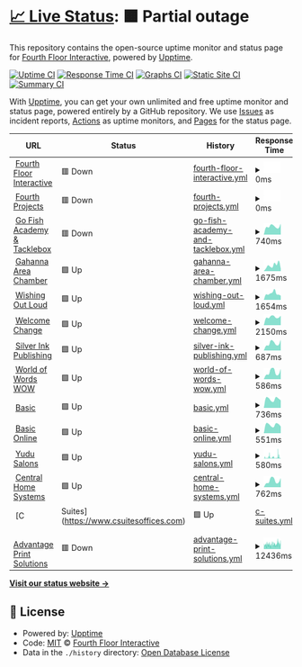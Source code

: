 # [📈 Live Status](https://demo.upptime.js.org): <!--live status--> **🟧 Partial outage**

This repository contains the open-source uptime monitor and status page for [Fourth Floor Interactive](http://www.fourthfloorinteractive.com), powered by [Upptime](https://github.com/upptime/upptime).

[![Uptime CI](https://github.com/fourthfloor/uptime/workflows/Uptime%20CI/badge.svg)](https://github.com/fourthfloor/uptime/actions?query=workflow%3A%22Uptime+CI%22)
[![Response Time CI](https://github.com/fourthfloor/uptime/workflows/Response%20Time%20CI/badge.svg)](https://github.com/fourthfloor/uptime/actions?query=workflow%3A%22Response+Time+CI%22)
[![Graphs CI](https://github.com/fourthfloor/uptime/workflows/Graphs%20CI/badge.svg)](https://github.com/fourthfloor/uptime/actions?query=workflow%3A%22Graphs+CI%22)
[![Static Site CI](https://github.com/fourthfloor/uptime/workflows/Static%20Site%20CI/badge.svg)](https://github.com/fourthfloor/uptime/actions?query=workflow%3A%22Static+Site+CI%22)
[![Summary CI](https://github.com/fourthfloor/uptime/workflows/Summary%20CI/badge.svg)](https://github.com/fourthfloor/uptime/actions?query=workflow%3A%22Summary+CI%22)

With [Upptime](https://upptime.js.org), you can get your own unlimited and free uptime monitor and status page, powered entirely by a GitHub repository. We use [Issues](https://github.com/fourthfloor/uptime/issues) as incident reports, [Actions](https://github.com/fourthfloor/uptime/actions) as uptime monitors, and [Pages](https://demo.upptime.js.org) for the status page.

<!--start: status pages-->
<!-- This summary is generated by Upptime (https://github.com/upptime/upptime) -->
<!-- Do not edit this manually, your changes will be overwritten -->
<!-- prettier-ignore -->
| URL | Status | History | Response Time | Uptime |
| --- | ------ | ------- | ------------- | ------ |
| <img alt="" src="https://icons.duckduckgo.com/ip3/www.fourthfloorinteractive.com.ico" height="13"> [Fourth Floor Interactive](https://www.fourthfloorinteractive.com) | 🟥 Down | [fourth-floor-interactive.yml](https://github.com/fourthfloor/uptime/commits/HEAD/history/fourth-floor-interactive.yml) | <details><summary><img alt="Response time graph" src="./graphs/fourth-floor-interactive/response-time-week.png" height="20"> 0ms</summary><br><a href="https://fourthfloor.github.io/uptime/history/fourth-floor-interactive"><img alt="Response time 501" src="https://img.shields.io/endpoint?url=https%3A%2F%2Fraw.githubusercontent.com%2Ffourthfloor%2Fuptime%2FHEAD%2Fapi%2Ffourth-floor-interactive%2Fresponse-time.json"></a><br><a href="https://fourthfloor.github.io/uptime/history/fourth-floor-interactive"><img alt="24-hour response time 0" src="https://img.shields.io/endpoint?url=https%3A%2F%2Fraw.githubusercontent.com%2Ffourthfloor%2Fuptime%2FHEAD%2Fapi%2Ffourth-floor-interactive%2Fresponse-time-day.json"></a><br><a href="https://fourthfloor.github.io/uptime/history/fourth-floor-interactive"><img alt="7-day response time 0" src="https://img.shields.io/endpoint?url=https%3A%2F%2Fraw.githubusercontent.com%2Ffourthfloor%2Fuptime%2FHEAD%2Fapi%2Ffourth-floor-interactive%2Fresponse-time-week.json"></a><br><a href="https://fourthfloor.github.io/uptime/history/fourth-floor-interactive"><img alt="30-day response time 490" src="https://img.shields.io/endpoint?url=https%3A%2F%2Fraw.githubusercontent.com%2Ffourthfloor%2Fuptime%2FHEAD%2Fapi%2Ffourth-floor-interactive%2Fresponse-time-month.json"></a><br><a href="https://fourthfloor.github.io/uptime/history/fourth-floor-interactive"><img alt="1-year response time 508" src="https://img.shields.io/endpoint?url=https%3A%2F%2Fraw.githubusercontent.com%2Ffourthfloor%2Fuptime%2FHEAD%2Fapi%2Ffourth-floor-interactive%2Fresponse-time-year.json"></a></details> | <details><summary><a href="https://fourthfloor.github.io/uptime/history/fourth-floor-interactive">0.00%</a></summary><a href="https://fourthfloor.github.io/uptime/history/fourth-floor-interactive"><img alt="All-time uptime 92.53%" src="https://img.shields.io/endpoint?url=https%3A%2F%2Fraw.githubusercontent.com%2Ffourthfloor%2Fuptime%2FHEAD%2Fapi%2Ffourth-floor-interactive%2Fuptime.json"></a><br><a href="https://fourthfloor.github.io/uptime/history/fourth-floor-interactive"><img alt="24-hour uptime 0.00%" src="https://img.shields.io/endpoint?url=https%3A%2F%2Fraw.githubusercontent.com%2Ffourthfloor%2Fuptime%2FHEAD%2Fapi%2Ffourth-floor-interactive%2Fuptime-day.json"></a><br><a href="https://fourthfloor.github.io/uptime/history/fourth-floor-interactive"><img alt="7-day uptime 0.00%" src="https://img.shields.io/endpoint?url=https%3A%2F%2Fraw.githubusercontent.com%2Ffourthfloor%2Fuptime%2FHEAD%2Fapi%2Ffourth-floor-interactive%2Fuptime-week.json"></a><br><a href="https://fourthfloor.github.io/uptime/history/fourth-floor-interactive"><img alt="30-day uptime 44.16%" src="https://img.shields.io/endpoint?url=https%3A%2F%2Fraw.githubusercontent.com%2Ffourthfloor%2Fuptime%2FHEAD%2Fapi%2Ffourth-floor-interactive%2Fuptime-month.json"></a><br><a href="https://fourthfloor.github.io/uptime/history/fourth-floor-interactive"><img alt="1-year uptime 95.33%" src="https://img.shields.io/endpoint?url=https%3A%2F%2Fraw.githubusercontent.com%2Ffourthfloor%2Fuptime%2FHEAD%2Fapi%2Ffourth-floor-interactive%2Fuptime-year.json"></a></details>
| <img alt="" src="https://icons.duckduckgo.com/ip3/www.fourthprojects.com.ico" height="13"> [Fourth Projects](https://www.fourthprojects.com) | 🟥 Down | [fourth-projects.yml](https://github.com/fourthfloor/uptime/commits/HEAD/history/fourth-projects.yml) | <details><summary><img alt="Response time graph" src="./graphs/fourth-projects/response-time-week.png" height="20"> 0ms</summary><br><a href="https://fourthfloor.github.io/uptime/history/fourth-projects"><img alt="Response time 458" src="https://img.shields.io/endpoint?url=https%3A%2F%2Fraw.githubusercontent.com%2Ffourthfloor%2Fuptime%2FHEAD%2Fapi%2Ffourth-projects%2Fresponse-time.json"></a><br><a href="https://fourthfloor.github.io/uptime/history/fourth-projects"><img alt="24-hour response time 0" src="https://img.shields.io/endpoint?url=https%3A%2F%2Fraw.githubusercontent.com%2Ffourthfloor%2Fuptime%2FHEAD%2Fapi%2Ffourth-projects%2Fresponse-time-day.json"></a><br><a href="https://fourthfloor.github.io/uptime/history/fourth-projects"><img alt="7-day response time 0" src="https://img.shields.io/endpoint?url=https%3A%2F%2Fraw.githubusercontent.com%2Ffourthfloor%2Fuptime%2FHEAD%2Fapi%2Ffourth-projects%2Fresponse-time-week.json"></a><br><a href="https://fourthfloor.github.io/uptime/history/fourth-projects"><img alt="30-day response time 452" src="https://img.shields.io/endpoint?url=https%3A%2F%2Fraw.githubusercontent.com%2Ffourthfloor%2Fuptime%2FHEAD%2Fapi%2Ffourth-projects%2Fresponse-time-month.json"></a><br><a href="https://fourthfloor.github.io/uptime/history/fourth-projects"><img alt="1-year response time 454" src="https://img.shields.io/endpoint?url=https%3A%2F%2Fraw.githubusercontent.com%2Ffourthfloor%2Fuptime%2FHEAD%2Fapi%2Ffourth-projects%2Fresponse-time-year.json"></a></details> | <details><summary><a href="https://fourthfloor.github.io/uptime/history/fourth-projects">0.00%</a></summary><a href="https://fourthfloor.github.io/uptime/history/fourth-projects"><img alt="All-time uptime 68.68%" src="https://img.shields.io/endpoint?url=https%3A%2F%2Fraw.githubusercontent.com%2Ffourthfloor%2Fuptime%2FHEAD%2Fapi%2Ffourth-projects%2Fuptime.json"></a><br><a href="https://fourthfloor.github.io/uptime/history/fourth-projects"><img alt="24-hour uptime 0.00%" src="https://img.shields.io/endpoint?url=https%3A%2F%2Fraw.githubusercontent.com%2Ffourthfloor%2Fuptime%2FHEAD%2Fapi%2Ffourth-projects%2Fuptime-day.json"></a><br><a href="https://fourthfloor.github.io/uptime/history/fourth-projects"><img alt="7-day uptime 0.00%" src="https://img.shields.io/endpoint?url=https%3A%2F%2Fraw.githubusercontent.com%2Ffourthfloor%2Fuptime%2FHEAD%2Fapi%2Ffourth-projects%2Fuptime-week.json"></a><br><a href="https://fourthfloor.github.io/uptime/history/fourth-projects"><img alt="30-day uptime 47.49%" src="https://img.shields.io/endpoint?url=https%3A%2F%2Fraw.githubusercontent.com%2Ffourthfloor%2Fuptime%2FHEAD%2Fapi%2Ffourth-projects%2Fuptime-month.json"></a><br><a href="https://fourthfloor.github.io/uptime/history/fourth-projects"><img alt="1-year uptime 95.59%" src="https://img.shields.io/endpoint?url=https%3A%2F%2Fraw.githubusercontent.com%2Ffourthfloor%2Fuptime%2FHEAD%2Fapi%2Ffourth-projects%2Fuptime-year.json"></a></details>
| <img alt="" src="https://icons.duckduckgo.com/ip3/www.gofishacademy.com.ico" height="13"> [Go Fish Academy & Tacklebox](https://www.gofishacademy.com) | 🟥 Down | [go-fish-academy-and-tacklebox.yml](https://github.com/fourthfloor/uptime/commits/HEAD/history/go-fish-academy-and-tacklebox.yml) | <details><summary><img alt="Response time graph" src="./graphs/go-fish-academy-and-tacklebox/response-time-week.png" height="20"> 740ms</summary><br><a href="https://fourthfloor.github.io/uptime/history/go-fish-academy-and-tacklebox"><img alt="Response time 2154" src="https://img.shields.io/endpoint?url=https%3A%2F%2Fraw.githubusercontent.com%2Ffourthfloor%2Fuptime%2FHEAD%2Fapi%2Fgo-fish-academy-and-tacklebox%2Fresponse-time.json"></a><br><a href="https://fourthfloor.github.io/uptime/history/go-fish-academy-and-tacklebox"><img alt="24-hour response time 783" src="https://img.shields.io/endpoint?url=https%3A%2F%2Fraw.githubusercontent.com%2Ffourthfloor%2Fuptime%2FHEAD%2Fapi%2Fgo-fish-academy-and-tacklebox%2Fresponse-time-day.json"></a><br><a href="https://fourthfloor.github.io/uptime/history/go-fish-academy-and-tacklebox"><img alt="7-day response time 740" src="https://img.shields.io/endpoint?url=https%3A%2F%2Fraw.githubusercontent.com%2Ffourthfloor%2Fuptime%2FHEAD%2Fapi%2Fgo-fish-academy-and-tacklebox%2Fresponse-time-week.json"></a><br><a href="https://fourthfloor.github.io/uptime/history/go-fish-academy-and-tacklebox"><img alt="30-day response time 750" src="https://img.shields.io/endpoint?url=https%3A%2F%2Fraw.githubusercontent.com%2Ffourthfloor%2Fuptime%2FHEAD%2Fapi%2Fgo-fish-academy-and-tacklebox%2Fresponse-time-month.json"></a><br><a href="https://fourthfloor.github.io/uptime/history/go-fish-academy-and-tacklebox"><img alt="1-year response time 2042" src="https://img.shields.io/endpoint?url=https%3A%2F%2Fraw.githubusercontent.com%2Ffourthfloor%2Fuptime%2FHEAD%2Fapi%2Fgo-fish-academy-and-tacklebox%2Fresponse-time-year.json"></a></details> | <details><summary><a href="https://fourthfloor.github.io/uptime/history/go-fish-academy-and-tacklebox">0.00%</a></summary><a href="https://fourthfloor.github.io/uptime/history/go-fish-academy-and-tacklebox"><img alt="All-time uptime 91.24%" src="https://img.shields.io/endpoint?url=https%3A%2F%2Fraw.githubusercontent.com%2Ffourthfloor%2Fuptime%2FHEAD%2Fapi%2Fgo-fish-academy-and-tacklebox%2Fuptime.json"></a><br><a href="https://fourthfloor.github.io/uptime/history/go-fish-academy-and-tacklebox"><img alt="24-hour uptime 0.00%" src="https://img.shields.io/endpoint?url=https%3A%2F%2Fraw.githubusercontent.com%2Ffourthfloor%2Fuptime%2FHEAD%2Fapi%2Fgo-fish-academy-and-tacklebox%2Fuptime-day.json"></a><br><a href="https://fourthfloor.github.io/uptime/history/go-fish-academy-and-tacklebox"><img alt="7-day uptime 0.00%" src="https://img.shields.io/endpoint?url=https%3A%2F%2Fraw.githubusercontent.com%2Ffourthfloor%2Fuptime%2FHEAD%2Fapi%2Fgo-fish-academy-and-tacklebox%2Fuptime-week.json"></a><br><a href="https://fourthfloor.github.io/uptime/history/go-fish-academy-and-tacklebox"><img alt="30-day uptime 0.00%" src="https://img.shields.io/endpoint?url=https%3A%2F%2Fraw.githubusercontent.com%2Ffourthfloor%2Fuptime%2FHEAD%2Fapi%2Fgo-fish-academy-and-tacklebox%2Fuptime-month.json"></a><br><a href="https://fourthfloor.github.io/uptime/history/go-fish-academy-and-tacklebox"><img alt="1-year uptime 71.29%" src="https://img.shields.io/endpoint?url=https%3A%2F%2Fraw.githubusercontent.com%2Ffourthfloor%2Fuptime%2FHEAD%2Fapi%2Fgo-fish-academy-and-tacklebox%2Fuptime-year.json"></a></details>
| <img alt="" src="https://icons.duckduckgo.com/ip3/www.gahannaareachamber.com.ico" height="13"> [Gahanna Area Chamber](https://www.gahannaareachamber.com) | 🟩 Up | [gahanna-area-chamber.yml](https://github.com/fourthfloor/uptime/commits/HEAD/history/gahanna-area-chamber.yml) | <details><summary><img alt="Response time graph" src="./graphs/gahanna-area-chamber/response-time-week.png" height="20"> 1675ms</summary><br><a href="https://fourthfloor.github.io/uptime/history/gahanna-area-chamber"><img alt="Response time 1565" src="https://img.shields.io/endpoint?url=https%3A%2F%2Fraw.githubusercontent.com%2Ffourthfloor%2Fuptime%2FHEAD%2Fapi%2Fgahanna-area-chamber%2Fresponse-time.json"></a><br><a href="https://fourthfloor.github.io/uptime/history/gahanna-area-chamber"><img alt="24-hour response time 1116" src="https://img.shields.io/endpoint?url=https%3A%2F%2Fraw.githubusercontent.com%2Ffourthfloor%2Fuptime%2FHEAD%2Fapi%2Fgahanna-area-chamber%2Fresponse-time-day.json"></a><br><a href="https://fourthfloor.github.io/uptime/history/gahanna-area-chamber"><img alt="7-day response time 1675" src="https://img.shields.io/endpoint?url=https%3A%2F%2Fraw.githubusercontent.com%2Ffourthfloor%2Fuptime%2FHEAD%2Fapi%2Fgahanna-area-chamber%2Fresponse-time-week.json"></a><br><a href="https://fourthfloor.github.io/uptime/history/gahanna-area-chamber"><img alt="30-day response time 1533" src="https://img.shields.io/endpoint?url=https%3A%2F%2Fraw.githubusercontent.com%2Ffourthfloor%2Fuptime%2FHEAD%2Fapi%2Fgahanna-area-chamber%2Fresponse-time-month.json"></a><br><a href="https://fourthfloor.github.io/uptime/history/gahanna-area-chamber"><img alt="1-year response time 1531" src="https://img.shields.io/endpoint?url=https%3A%2F%2Fraw.githubusercontent.com%2Ffourthfloor%2Fuptime%2FHEAD%2Fapi%2Fgahanna-area-chamber%2Fresponse-time-year.json"></a></details> | <details><summary><a href="https://fourthfloor.github.io/uptime/history/gahanna-area-chamber">100.00%</a></summary><a href="https://fourthfloor.github.io/uptime/history/gahanna-area-chamber"><img alt="All-time uptime 45.67%" src="https://img.shields.io/endpoint?url=https%3A%2F%2Fraw.githubusercontent.com%2Ffourthfloor%2Fuptime%2FHEAD%2Fapi%2Fgahanna-area-chamber%2Fuptime.json"></a><br><a href="https://fourthfloor.github.io/uptime/history/gahanna-area-chamber"><img alt="24-hour uptime 100.00%" src="https://img.shields.io/endpoint?url=https%3A%2F%2Fraw.githubusercontent.com%2Ffourthfloor%2Fuptime%2FHEAD%2Fapi%2Fgahanna-area-chamber%2Fuptime-day.json"></a><br><a href="https://fourthfloor.github.io/uptime/history/gahanna-area-chamber"><img alt="7-day uptime 100.00%" src="https://img.shields.io/endpoint?url=https%3A%2F%2Fraw.githubusercontent.com%2Ffourthfloor%2Fuptime%2FHEAD%2Fapi%2Fgahanna-area-chamber%2Fuptime-week.json"></a><br><a href="https://fourthfloor.github.io/uptime/history/gahanna-area-chamber"><img alt="30-day uptime 100.00%" src="https://img.shields.io/endpoint?url=https%3A%2F%2Fraw.githubusercontent.com%2Ffourthfloor%2Fuptime%2FHEAD%2Fapi%2Fgahanna-area-chamber%2Fuptime-month.json"></a><br><a href="https://fourthfloor.github.io/uptime/history/gahanna-area-chamber"><img alt="1-year uptime 99.98%" src="https://img.shields.io/endpoint?url=https%3A%2F%2Fraw.githubusercontent.com%2Ffourthfloor%2Fuptime%2FHEAD%2Fapi%2Fgahanna-area-chamber%2Fuptime-year.json"></a></details>
| <img alt="" src="https://icons.duckduckgo.com/ip3/www.wishingoutloud.com.ico" height="13"> [Wishing Out Loud](https://www.wishingoutloud.com) | 🟩 Up | [wishing-out-loud.yml](https://github.com/fourthfloor/uptime/commits/HEAD/history/wishing-out-loud.yml) | <details><summary><img alt="Response time graph" src="./graphs/wishing-out-loud/response-time-week.png" height="20"> 1654ms</summary><br><a href="https://fourthfloor.github.io/uptime/history/wishing-out-loud"><img alt="Response time 991" src="https://img.shields.io/endpoint?url=https%3A%2F%2Fraw.githubusercontent.com%2Ffourthfloor%2Fuptime%2FHEAD%2Fapi%2Fwishing-out-loud%2Fresponse-time.json"></a><br><a href="https://fourthfloor.github.io/uptime/history/wishing-out-loud"><img alt="24-hour response time 1647" src="https://img.shields.io/endpoint?url=https%3A%2F%2Fraw.githubusercontent.com%2Ffourthfloor%2Fuptime%2FHEAD%2Fapi%2Fwishing-out-loud%2Fresponse-time-day.json"></a><br><a href="https://fourthfloor.github.io/uptime/history/wishing-out-loud"><img alt="7-day response time 1654" src="https://img.shields.io/endpoint?url=https%3A%2F%2Fraw.githubusercontent.com%2Ffourthfloor%2Fuptime%2FHEAD%2Fapi%2Fwishing-out-loud%2Fresponse-time-week.json"></a><br><a href="https://fourthfloor.github.io/uptime/history/wishing-out-loud"><img alt="30-day response time 1655" src="https://img.shields.io/endpoint?url=https%3A%2F%2Fraw.githubusercontent.com%2Ffourthfloor%2Fuptime%2FHEAD%2Fapi%2Fwishing-out-loud%2Fresponse-time-month.json"></a><br><a href="https://fourthfloor.github.io/uptime/history/wishing-out-loud"><img alt="1-year response time 1019" src="https://img.shields.io/endpoint?url=https%3A%2F%2Fraw.githubusercontent.com%2Ffourthfloor%2Fuptime%2FHEAD%2Fapi%2Fwishing-out-loud%2Fresponse-time-year.json"></a></details> | <details><summary><a href="https://fourthfloor.github.io/uptime/history/wishing-out-loud">99.81%</a></summary><a href="https://fourthfloor.github.io/uptime/history/wishing-out-loud"><img alt="All-time uptime 98.77%" src="https://img.shields.io/endpoint?url=https%3A%2F%2Fraw.githubusercontent.com%2Ffourthfloor%2Fuptime%2FHEAD%2Fapi%2Fwishing-out-loud%2Fuptime.json"></a><br><a href="https://fourthfloor.github.io/uptime/history/wishing-out-loud"><img alt="24-hour uptime 100.00%" src="https://img.shields.io/endpoint?url=https%3A%2F%2Fraw.githubusercontent.com%2Ffourthfloor%2Fuptime%2FHEAD%2Fapi%2Fwishing-out-loud%2Fuptime-day.json"></a><br><a href="https://fourthfloor.github.io/uptime/history/wishing-out-loud"><img alt="7-day uptime 99.81%" src="https://img.shields.io/endpoint?url=https%3A%2F%2Fraw.githubusercontent.com%2Ffourthfloor%2Fuptime%2FHEAD%2Fapi%2Fwishing-out-loud%2Fuptime-week.json"></a><br><a href="https://fourthfloor.github.io/uptime/history/wishing-out-loud"><img alt="30-day uptime 77.58%" src="https://img.shields.io/endpoint?url=https%3A%2F%2Fraw.githubusercontent.com%2Ffourthfloor%2Fuptime%2FHEAD%2Fapi%2Fwishing-out-loud%2Fuptime-month.json"></a><br><a href="https://fourthfloor.github.io/uptime/history/wishing-out-loud"><img alt="1-year uptime 98.12%" src="https://img.shields.io/endpoint?url=https%3A%2F%2Fraw.githubusercontent.com%2Ffourthfloor%2Fuptime%2FHEAD%2Fapi%2Fwishing-out-loud%2Fuptime-year.json"></a></details>
| <img alt="" src="https://icons.duckduckgo.com/ip3/www.welcomechange.com.ico" height="13"> [Welcome Change](https://www.welcomechange.com) | 🟩 Up | [welcome-change.yml](https://github.com/fourthfloor/uptime/commits/HEAD/history/welcome-change.yml) | <details><summary><img alt="Response time graph" src="./graphs/welcome-change/response-time-week.png" height="20"> 2150ms</summary><br><a href="https://fourthfloor.github.io/uptime/history/welcome-change"><img alt="Response time 2089" src="https://img.shields.io/endpoint?url=https%3A%2F%2Fraw.githubusercontent.com%2Ffourthfloor%2Fuptime%2FHEAD%2Fapi%2Fwelcome-change%2Fresponse-time.json"></a><br><a href="https://fourthfloor.github.io/uptime/history/welcome-change"><img alt="24-hour response time 2023" src="https://img.shields.io/endpoint?url=https%3A%2F%2Fraw.githubusercontent.com%2Ffourthfloor%2Fuptime%2FHEAD%2Fapi%2Fwelcome-change%2Fresponse-time-day.json"></a><br><a href="https://fourthfloor.github.io/uptime/history/welcome-change"><img alt="7-day response time 2150" src="https://img.shields.io/endpoint?url=https%3A%2F%2Fraw.githubusercontent.com%2Ffourthfloor%2Fuptime%2FHEAD%2Fapi%2Fwelcome-change%2Fresponse-time-week.json"></a><br><a href="https://fourthfloor.github.io/uptime/history/welcome-change"><img alt="30-day response time 1962" src="https://img.shields.io/endpoint?url=https%3A%2F%2Fraw.githubusercontent.com%2Ffourthfloor%2Fuptime%2FHEAD%2Fapi%2Fwelcome-change%2Fresponse-time-month.json"></a><br><a href="https://fourthfloor.github.io/uptime/history/welcome-change"><img alt="1-year response time 1955" src="https://img.shields.io/endpoint?url=https%3A%2F%2Fraw.githubusercontent.com%2Ffourthfloor%2Fuptime%2FHEAD%2Fapi%2Fwelcome-change%2Fresponse-time-year.json"></a></details> | <details><summary><a href="https://fourthfloor.github.io/uptime/history/welcome-change">100.00%</a></summary><a href="https://fourthfloor.github.io/uptime/history/welcome-change"><img alt="All-time uptime 99.87%" src="https://img.shields.io/endpoint?url=https%3A%2F%2Fraw.githubusercontent.com%2Ffourthfloor%2Fuptime%2FHEAD%2Fapi%2Fwelcome-change%2Fuptime.json"></a><br><a href="https://fourthfloor.github.io/uptime/history/welcome-change"><img alt="24-hour uptime 100.00%" src="https://img.shields.io/endpoint?url=https%3A%2F%2Fraw.githubusercontent.com%2Ffourthfloor%2Fuptime%2FHEAD%2Fapi%2Fwelcome-change%2Fuptime-day.json"></a><br><a href="https://fourthfloor.github.io/uptime/history/welcome-change"><img alt="7-day uptime 100.00%" src="https://img.shields.io/endpoint?url=https%3A%2F%2Fraw.githubusercontent.com%2Ffourthfloor%2Fuptime%2FHEAD%2Fapi%2Fwelcome-change%2Fuptime-week.json"></a><br><a href="https://fourthfloor.github.io/uptime/history/welcome-change"><img alt="30-day uptime 100.00%" src="https://img.shields.io/endpoint?url=https%3A%2F%2Fraw.githubusercontent.com%2Ffourthfloor%2Fuptime%2FHEAD%2Fapi%2Fwelcome-change%2Fuptime-month.json"></a><br><a href="https://fourthfloor.github.io/uptime/history/welcome-change"><img alt="1-year uptime 99.98%" src="https://img.shields.io/endpoint?url=https%3A%2F%2Fraw.githubusercontent.com%2Ffourthfloor%2Fuptime%2FHEAD%2Fapi%2Fwelcome-change%2Fuptime-year.json"></a></details>
| <img alt="" src="https://icons.duckduckgo.com/ip3/www.silverinkpublishing.com.ico" height="13"> [Silver Ink Publishing](https://www.silverinkpublishing.com) | 🟩 Up | [silver-ink-publishing.yml](https://github.com/fourthfloor/uptime/commits/HEAD/history/silver-ink-publishing.yml) | <details><summary><img alt="Response time graph" src="./graphs/silver-ink-publishing/response-time-week.png" height="20"> 687ms</summary><br><a href="https://fourthfloor.github.io/uptime/history/silver-ink-publishing"><img alt="Response time 986" src="https://img.shields.io/endpoint?url=https%3A%2F%2Fraw.githubusercontent.com%2Ffourthfloor%2Fuptime%2FHEAD%2Fapi%2Fsilver-ink-publishing%2Fresponse-time.json"></a><br><a href="https://fourthfloor.github.io/uptime/history/silver-ink-publishing"><img alt="24-hour response time 816" src="https://img.shields.io/endpoint?url=https%3A%2F%2Fraw.githubusercontent.com%2Ffourthfloor%2Fuptime%2FHEAD%2Fapi%2Fsilver-ink-publishing%2Fresponse-time-day.json"></a><br><a href="https://fourthfloor.github.io/uptime/history/silver-ink-publishing"><img alt="7-day response time 687" src="https://img.shields.io/endpoint?url=https%3A%2F%2Fraw.githubusercontent.com%2Ffourthfloor%2Fuptime%2FHEAD%2Fapi%2Fsilver-ink-publishing%2Fresponse-time-week.json"></a><br><a href="https://fourthfloor.github.io/uptime/history/silver-ink-publishing"><img alt="30-day response time 604" src="https://img.shields.io/endpoint?url=https%3A%2F%2Fraw.githubusercontent.com%2Ffourthfloor%2Fuptime%2FHEAD%2Fapi%2Fsilver-ink-publishing%2Fresponse-time-month.json"></a><br><a href="https://fourthfloor.github.io/uptime/history/silver-ink-publishing"><img alt="1-year response time 955" src="https://img.shields.io/endpoint?url=https%3A%2F%2Fraw.githubusercontent.com%2Ffourthfloor%2Fuptime%2FHEAD%2Fapi%2Fsilver-ink-publishing%2Fresponse-time-year.json"></a></details> | <details><summary><a href="https://fourthfloor.github.io/uptime/history/silver-ink-publishing">100.00%</a></summary><a href="https://fourthfloor.github.io/uptime/history/silver-ink-publishing"><img alt="All-time uptime 99.82%" src="https://img.shields.io/endpoint?url=https%3A%2F%2Fraw.githubusercontent.com%2Ffourthfloor%2Fuptime%2FHEAD%2Fapi%2Fsilver-ink-publishing%2Fuptime.json"></a><br><a href="https://fourthfloor.github.io/uptime/history/silver-ink-publishing"><img alt="24-hour uptime 100.00%" src="https://img.shields.io/endpoint?url=https%3A%2F%2Fraw.githubusercontent.com%2Ffourthfloor%2Fuptime%2FHEAD%2Fapi%2Fsilver-ink-publishing%2Fuptime-day.json"></a><br><a href="https://fourthfloor.github.io/uptime/history/silver-ink-publishing"><img alt="7-day uptime 100.00%" src="https://img.shields.io/endpoint?url=https%3A%2F%2Fraw.githubusercontent.com%2Ffourthfloor%2Fuptime%2FHEAD%2Fapi%2Fsilver-ink-publishing%2Fuptime-week.json"></a><br><a href="https://fourthfloor.github.io/uptime/history/silver-ink-publishing"><img alt="30-day uptime 100.00%" src="https://img.shields.io/endpoint?url=https%3A%2F%2Fraw.githubusercontent.com%2Ffourthfloor%2Fuptime%2FHEAD%2Fapi%2Fsilver-ink-publishing%2Fuptime-month.json"></a><br><a href="https://fourthfloor.github.io/uptime/history/silver-ink-publishing"><img alt="1-year uptime 99.90%" src="https://img.shields.io/endpoint?url=https%3A%2F%2Fraw.githubusercontent.com%2Ffourthfloor%2Fuptime%2FHEAD%2Fapi%2Fsilver-ink-publishing%2Fuptime-year.json"></a></details>
| <img alt="" src="https://icons.duckduckgo.com/ip3/www.worldofwordswow.com.ico" height="13"> [World of Words WOW](https://www.worldofwordswow.com) | 🟩 Up | [world-of-words-wow.yml](https://github.com/fourthfloor/uptime/commits/HEAD/history/world-of-words-wow.yml) | <details><summary><img alt="Response time graph" src="./graphs/world-of-words-wow/response-time-week.png" height="20"> 586ms</summary><br><a href="https://fourthfloor.github.io/uptime/history/world-of-words-wow"><img alt="Response time 665" src="https://img.shields.io/endpoint?url=https%3A%2F%2Fraw.githubusercontent.com%2Ffourthfloor%2Fuptime%2FHEAD%2Fapi%2Fworld-of-words-wow%2Fresponse-time.json"></a><br><a href="https://fourthfloor.github.io/uptime/history/world-of-words-wow"><img alt="24-hour response time 915" src="https://img.shields.io/endpoint?url=https%3A%2F%2Fraw.githubusercontent.com%2Ffourthfloor%2Fuptime%2FHEAD%2Fapi%2Fworld-of-words-wow%2Fresponse-time-day.json"></a><br><a href="https://fourthfloor.github.io/uptime/history/world-of-words-wow"><img alt="7-day response time 586" src="https://img.shields.io/endpoint?url=https%3A%2F%2Fraw.githubusercontent.com%2Ffourthfloor%2Fuptime%2FHEAD%2Fapi%2Fworld-of-words-wow%2Fresponse-time-week.json"></a><br><a href="https://fourthfloor.github.io/uptime/history/world-of-words-wow"><img alt="30-day response time 594" src="https://img.shields.io/endpoint?url=https%3A%2F%2Fraw.githubusercontent.com%2Ffourthfloor%2Fuptime%2FHEAD%2Fapi%2Fworld-of-words-wow%2Fresponse-time-month.json"></a><br><a href="https://fourthfloor.github.io/uptime/history/world-of-words-wow"><img alt="1-year response time 671" src="https://img.shields.io/endpoint?url=https%3A%2F%2Fraw.githubusercontent.com%2Ffourthfloor%2Fuptime%2FHEAD%2Fapi%2Fworld-of-words-wow%2Fresponse-time-year.json"></a></details> | <details><summary><a href="https://fourthfloor.github.io/uptime/history/world-of-words-wow">100.00%</a></summary><a href="https://fourthfloor.github.io/uptime/history/world-of-words-wow"><img alt="All-time uptime 84.72%" src="https://img.shields.io/endpoint?url=https%3A%2F%2Fraw.githubusercontent.com%2Ffourthfloor%2Fuptime%2FHEAD%2Fapi%2Fworld-of-words-wow%2Fuptime.json"></a><br><a href="https://fourthfloor.github.io/uptime/history/world-of-words-wow"><img alt="24-hour uptime 100.00%" src="https://img.shields.io/endpoint?url=https%3A%2F%2Fraw.githubusercontent.com%2Ffourthfloor%2Fuptime%2FHEAD%2Fapi%2Fworld-of-words-wow%2Fuptime-day.json"></a><br><a href="https://fourthfloor.github.io/uptime/history/world-of-words-wow"><img alt="7-day uptime 100.00%" src="https://img.shields.io/endpoint?url=https%3A%2F%2Fraw.githubusercontent.com%2Ffourthfloor%2Fuptime%2FHEAD%2Fapi%2Fworld-of-words-wow%2Fuptime-week.json"></a><br><a href="https://fourthfloor.github.io/uptime/history/world-of-words-wow"><img alt="30-day uptime 100.00%" src="https://img.shields.io/endpoint?url=https%3A%2F%2Fraw.githubusercontent.com%2Ffourthfloor%2Fuptime%2FHEAD%2Fapi%2Fworld-of-words-wow%2Fuptime-month.json"></a><br><a href="https://fourthfloor.github.io/uptime/history/world-of-words-wow"><img alt="1-year uptime 99.97%" src="https://img.shields.io/endpoint?url=https%3A%2F%2Fraw.githubusercontent.com%2Ffourthfloor%2Fuptime%2FHEAD%2Fapi%2Fworld-of-words-wow%2Fuptime-year.json"></a></details>
| <img alt="" src="https://icons.duckduckgo.com/ip3/www.basic.co.uk.ico" height="13"> [Basic](https://www.basic.co.uk) | 🟩 Up | [basic.yml](https://github.com/fourthfloor/uptime/commits/HEAD/history/basic.yml) | <details><summary><img alt="Response time graph" src="./graphs/basic/response-time-week.png" height="20"> 736ms</summary><br><a href="https://fourthfloor.github.io/uptime/history/basic"><img alt="Response time 771" src="https://img.shields.io/endpoint?url=https%3A%2F%2Fraw.githubusercontent.com%2Ffourthfloor%2Fuptime%2FHEAD%2Fapi%2Fbasic%2Fresponse-time.json"></a><br><a href="https://fourthfloor.github.io/uptime/history/basic"><img alt="24-hour response time 747" src="https://img.shields.io/endpoint?url=https%3A%2F%2Fraw.githubusercontent.com%2Ffourthfloor%2Fuptime%2FHEAD%2Fapi%2Fbasic%2Fresponse-time-day.json"></a><br><a href="https://fourthfloor.github.io/uptime/history/basic"><img alt="7-day response time 736" src="https://img.shields.io/endpoint?url=https%3A%2F%2Fraw.githubusercontent.com%2Ffourthfloor%2Fuptime%2FHEAD%2Fapi%2Fbasic%2Fresponse-time-week.json"></a><br><a href="https://fourthfloor.github.io/uptime/history/basic"><img alt="30-day response time 928" src="https://img.shields.io/endpoint?url=https%3A%2F%2Fraw.githubusercontent.com%2Ffourthfloor%2Fuptime%2FHEAD%2Fapi%2Fbasic%2Fresponse-time-month.json"></a><br><a href="https://fourthfloor.github.io/uptime/history/basic"><img alt="1-year response time 679" src="https://img.shields.io/endpoint?url=https%3A%2F%2Fraw.githubusercontent.com%2Ffourthfloor%2Fuptime%2FHEAD%2Fapi%2Fbasic%2Fresponse-time-year.json"></a></details> | <details><summary><a href="https://fourthfloor.github.io/uptime/history/basic">100.00%</a></summary><a href="https://fourthfloor.github.io/uptime/history/basic"><img alt="All-time uptime 99.50%" src="https://img.shields.io/endpoint?url=https%3A%2F%2Fraw.githubusercontent.com%2Ffourthfloor%2Fuptime%2FHEAD%2Fapi%2Fbasic%2Fuptime.json"></a><br><a href="https://fourthfloor.github.io/uptime/history/basic"><img alt="24-hour uptime 100.00%" src="https://img.shields.io/endpoint?url=https%3A%2F%2Fraw.githubusercontent.com%2Ffourthfloor%2Fuptime%2FHEAD%2Fapi%2Fbasic%2Fuptime-day.json"></a><br><a href="https://fourthfloor.github.io/uptime/history/basic"><img alt="7-day uptime 100.00%" src="https://img.shields.io/endpoint?url=https%3A%2F%2Fraw.githubusercontent.com%2Ffourthfloor%2Fuptime%2FHEAD%2Fapi%2Fbasic%2Fuptime-week.json"></a><br><a href="https://fourthfloor.github.io/uptime/history/basic"><img alt="30-day uptime 100.00%" src="https://img.shields.io/endpoint?url=https%3A%2F%2Fraw.githubusercontent.com%2Ffourthfloor%2Fuptime%2FHEAD%2Fapi%2Fbasic%2Fuptime-month.json"></a><br><a href="https://fourthfloor.github.io/uptime/history/basic"><img alt="1-year uptime 99.70%" src="https://img.shields.io/endpoint?url=https%3A%2F%2Fraw.githubusercontent.com%2Ffourthfloor%2Fuptime%2FHEAD%2Fapi%2Fbasic%2Fuptime-year.json"></a></details>
| <img alt="" src="https://icons.duckduckgo.com/ip3/www.basiconline.net.ico" height="13"> [Basic Online](https://www.basiconline.net) | 🟩 Up | [basic-online.yml](https://github.com/fourthfloor/uptime/commits/HEAD/history/basic-online.yml) | <details><summary><img alt="Response time graph" src="./graphs/basic-online/response-time-week.png" height="20"> 551ms</summary><br><a href="https://fourthfloor.github.io/uptime/history/basic-online"><img alt="Response time 536" src="https://img.shields.io/endpoint?url=https%3A%2F%2Fraw.githubusercontent.com%2Ffourthfloor%2Fuptime%2FHEAD%2Fapi%2Fbasic-online%2Fresponse-time.json"></a><br><a href="https://fourthfloor.github.io/uptime/history/basic-online"><img alt="24-hour response time 527" src="https://img.shields.io/endpoint?url=https%3A%2F%2Fraw.githubusercontent.com%2Ffourthfloor%2Fuptime%2FHEAD%2Fapi%2Fbasic-online%2Fresponse-time-day.json"></a><br><a href="https://fourthfloor.github.io/uptime/history/basic-online"><img alt="7-day response time 551" src="https://img.shields.io/endpoint?url=https%3A%2F%2Fraw.githubusercontent.com%2Ffourthfloor%2Fuptime%2FHEAD%2Fapi%2Fbasic-online%2Fresponse-time-week.json"></a><br><a href="https://fourthfloor.github.io/uptime/history/basic-online"><img alt="30-day response time 592" src="https://img.shields.io/endpoint?url=https%3A%2F%2Fraw.githubusercontent.com%2Ffourthfloor%2Fuptime%2FHEAD%2Fapi%2Fbasic-online%2Fresponse-time-month.json"></a><br><a href="https://fourthfloor.github.io/uptime/history/basic-online"><img alt="1-year response time 544" src="https://img.shields.io/endpoint?url=https%3A%2F%2Fraw.githubusercontent.com%2Ffourthfloor%2Fuptime%2FHEAD%2Fapi%2Fbasic-online%2Fresponse-time-year.json"></a></details> | <details><summary><a href="https://fourthfloor.github.io/uptime/history/basic-online">100.00%</a></summary><a href="https://fourthfloor.github.io/uptime/history/basic-online"><img alt="All-time uptime 99.77%" src="https://img.shields.io/endpoint?url=https%3A%2F%2Fraw.githubusercontent.com%2Ffourthfloor%2Fuptime%2FHEAD%2Fapi%2Fbasic-online%2Fuptime.json"></a><br><a href="https://fourthfloor.github.io/uptime/history/basic-online"><img alt="24-hour uptime 100.00%" src="https://img.shields.io/endpoint?url=https%3A%2F%2Fraw.githubusercontent.com%2Ffourthfloor%2Fuptime%2FHEAD%2Fapi%2Fbasic-online%2Fuptime-day.json"></a><br><a href="https://fourthfloor.github.io/uptime/history/basic-online"><img alt="7-day uptime 100.00%" src="https://img.shields.io/endpoint?url=https%3A%2F%2Fraw.githubusercontent.com%2Ffourthfloor%2Fuptime%2FHEAD%2Fapi%2Fbasic-online%2Fuptime-week.json"></a><br><a href="https://fourthfloor.github.io/uptime/history/basic-online"><img alt="30-day uptime 100.00%" src="https://img.shields.io/endpoint?url=https%3A%2F%2Fraw.githubusercontent.com%2Ffourthfloor%2Fuptime%2FHEAD%2Fapi%2Fbasic-online%2Fuptime-month.json"></a><br><a href="https://fourthfloor.github.io/uptime/history/basic-online"><img alt="1-year uptime 99.34%" src="https://img.shields.io/endpoint?url=https%3A%2F%2Fraw.githubusercontent.com%2Ffourthfloor%2Fuptime%2FHEAD%2Fapi%2Fbasic-online%2Fuptime-year.json"></a></details>
| <img alt="" src="https://icons.duckduckgo.com/ip3/www.yudusalons.com.ico" height="13"> [Yudu Salons](https://www.yudusalons.com) | 🟩 Up | [yudu-salons.yml](https://github.com/fourthfloor/uptime/commits/HEAD/history/yudu-salons.yml) | <details><summary><img alt="Response time graph" src="./graphs/yudu-salons/response-time-week.png" height="20"> 580ms</summary><br><a href="https://fourthfloor.github.io/uptime/history/yudu-salons"><img alt="Response time 357" src="https://img.shields.io/endpoint?url=https%3A%2F%2Fraw.githubusercontent.com%2Ffourthfloor%2Fuptime%2FHEAD%2Fapi%2Fyudu-salons%2Fresponse-time.json"></a><br><a href="https://fourthfloor.github.io/uptime/history/yudu-salons"><img alt="24-hour response time 196" src="https://img.shields.io/endpoint?url=https%3A%2F%2Fraw.githubusercontent.com%2Ffourthfloor%2Fuptime%2FHEAD%2Fapi%2Fyudu-salons%2Fresponse-time-day.json"></a><br><a href="https://fourthfloor.github.io/uptime/history/yudu-salons"><img alt="7-day response time 580" src="https://img.shields.io/endpoint?url=https%3A%2F%2Fraw.githubusercontent.com%2Ffourthfloor%2Fuptime%2FHEAD%2Fapi%2Fyudu-salons%2Fresponse-time-week.json"></a><br><a href="https://fourthfloor.github.io/uptime/history/yudu-salons"><img alt="30-day response time 481" src="https://img.shields.io/endpoint?url=https%3A%2F%2Fraw.githubusercontent.com%2Ffourthfloor%2Fuptime%2FHEAD%2Fapi%2Fyudu-salons%2Fresponse-time-month.json"></a><br><a href="https://fourthfloor.github.io/uptime/history/yudu-salons"><img alt="1-year response time 374" src="https://img.shields.io/endpoint?url=https%3A%2F%2Fraw.githubusercontent.com%2Ffourthfloor%2Fuptime%2FHEAD%2Fapi%2Fyudu-salons%2Fresponse-time-year.json"></a></details> | <details><summary><a href="https://fourthfloor.github.io/uptime/history/yudu-salons">94.18%</a></summary><a href="https://fourthfloor.github.io/uptime/history/yudu-salons"><img alt="All-time uptime 99.70%" src="https://img.shields.io/endpoint?url=https%3A%2F%2Fraw.githubusercontent.com%2Ffourthfloor%2Fuptime%2FHEAD%2Fapi%2Fyudu-salons%2Fuptime.json"></a><br><a href="https://fourthfloor.github.io/uptime/history/yudu-salons"><img alt="24-hour uptime 100.00%" src="https://img.shields.io/endpoint?url=https%3A%2F%2Fraw.githubusercontent.com%2Ffourthfloor%2Fuptime%2FHEAD%2Fapi%2Fyudu-salons%2Fuptime-day.json"></a><br><a href="https://fourthfloor.github.io/uptime/history/yudu-salons"><img alt="7-day uptime 94.18%" src="https://img.shields.io/endpoint?url=https%3A%2F%2Fraw.githubusercontent.com%2Ffourthfloor%2Fuptime%2FHEAD%2Fapi%2Fyudu-salons%2Fuptime-week.json"></a><br><a href="https://fourthfloor.github.io/uptime/history/yudu-salons"><img alt="30-day uptime 96.37%" src="https://img.shields.io/endpoint?url=https%3A%2F%2Fraw.githubusercontent.com%2Ffourthfloor%2Fuptime%2FHEAD%2Fapi%2Fyudu-salons%2Fuptime-month.json"></a><br><a href="https://fourthfloor.github.io/uptime/history/yudu-salons"><img alt="1-year uptime 99.00%" src="https://img.shields.io/endpoint?url=https%3A%2F%2Fraw.githubusercontent.com%2Ffourthfloor%2Fuptime%2FHEAD%2Fapi%2Fyudu-salons%2Fuptime-year.json"></a></details>
| <img alt="" src="https://icons.duckduckgo.com/ip3/www.chomesystems.com.ico" height="13"> [Central Home Systems](https://www.chomesystems.com) | 🟩 Up | [central-home-systems.yml](https://github.com/fourthfloor/uptime/commits/HEAD/history/central-home-systems.yml) | <details><summary><img alt="Response time graph" src="./graphs/central-home-systems/response-time-week.png" height="20"> 762ms</summary><br><a href="https://fourthfloor.github.io/uptime/history/central-home-systems"><img alt="Response time 1008" src="https://img.shields.io/endpoint?url=https%3A%2F%2Fraw.githubusercontent.com%2Ffourthfloor%2Fuptime%2FHEAD%2Fapi%2Fcentral-home-systems%2Fresponse-time.json"></a><br><a href="https://fourthfloor.github.io/uptime/history/central-home-systems"><img alt="24-hour response time 977" src="https://img.shields.io/endpoint?url=https%3A%2F%2Fraw.githubusercontent.com%2Ffourthfloor%2Fuptime%2FHEAD%2Fapi%2Fcentral-home-systems%2Fresponse-time-day.json"></a><br><a href="https://fourthfloor.github.io/uptime/history/central-home-systems"><img alt="7-day response time 762" src="https://img.shields.io/endpoint?url=https%3A%2F%2Fraw.githubusercontent.com%2Ffourthfloor%2Fuptime%2FHEAD%2Fapi%2Fcentral-home-systems%2Fresponse-time-week.json"></a><br><a href="https://fourthfloor.github.io/uptime/history/central-home-systems"><img alt="30-day response time 732" src="https://img.shields.io/endpoint?url=https%3A%2F%2Fraw.githubusercontent.com%2Ffourthfloor%2Fuptime%2FHEAD%2Fapi%2Fcentral-home-systems%2Fresponse-time-month.json"></a><br><a href="https://fourthfloor.github.io/uptime/history/central-home-systems"><img alt="1-year response time 1009" src="https://img.shields.io/endpoint?url=https%3A%2F%2Fraw.githubusercontent.com%2Ffourthfloor%2Fuptime%2FHEAD%2Fapi%2Fcentral-home-systems%2Fresponse-time-year.json"></a></details> | <details><summary><a href="https://fourthfloor.github.io/uptime/history/central-home-systems">100.00%</a></summary><a href="https://fourthfloor.github.io/uptime/history/central-home-systems"><img alt="All-time uptime 99.98%" src="https://img.shields.io/endpoint?url=https%3A%2F%2Fraw.githubusercontent.com%2Ffourthfloor%2Fuptime%2FHEAD%2Fapi%2Fcentral-home-systems%2Fuptime.json"></a><br><a href="https://fourthfloor.github.io/uptime/history/central-home-systems"><img alt="24-hour uptime 100.00%" src="https://img.shields.io/endpoint?url=https%3A%2F%2Fraw.githubusercontent.com%2Ffourthfloor%2Fuptime%2FHEAD%2Fapi%2Fcentral-home-systems%2Fuptime-day.json"></a><br><a href="https://fourthfloor.github.io/uptime/history/central-home-systems"><img alt="7-day uptime 100.00%" src="https://img.shields.io/endpoint?url=https%3A%2F%2Fraw.githubusercontent.com%2Ffourthfloor%2Fuptime%2FHEAD%2Fapi%2Fcentral-home-systems%2Fuptime-week.json"></a><br><a href="https://fourthfloor.github.io/uptime/history/central-home-systems"><img alt="30-day uptime 100.00%" src="https://img.shields.io/endpoint?url=https%3A%2F%2Fraw.githubusercontent.com%2Ffourthfloor%2Fuptime%2FHEAD%2Fapi%2Fcentral-home-systems%2Fuptime-month.json"></a><br><a href="https://fourthfloor.github.io/uptime/history/central-home-systems"><img alt="1-year uptime 99.99%" src="https://img.shields.io/endpoint?url=https%3A%2F%2Fraw.githubusercontent.com%2Ffourthfloor%2Fuptime%2FHEAD%2Fapi%2Fcentral-home-systems%2Fuptime-year.json"></a></details>
| <img alt="" src="https://icons.duckduckgo.com/ip3/www.csuitesoffices.com.ico" height="13"> [C|Suites](https://www.csuitesoffices.com) | 🟩 Up | [c-suites.yml](https://github.com/fourthfloor/uptime/commits/HEAD/history/c-suites.yml) | <details><summary><img alt="Response time graph" src="./graphs/c-suites/response-time-week.png" height="20"> 830ms</summary><br><a href="https://fourthfloor.github.io/uptime/history/c-suites"><img alt="Response time 733" src="https://img.shields.io/endpoint?url=https%3A%2F%2Fraw.githubusercontent.com%2Ffourthfloor%2Fuptime%2FHEAD%2Fapi%2Fc-suites%2Fresponse-time.json"></a><br><a href="https://fourthfloor.github.io/uptime/history/c-suites"><img alt="24-hour response time 1010" src="https://img.shields.io/endpoint?url=https%3A%2F%2Fraw.githubusercontent.com%2Ffourthfloor%2Fuptime%2FHEAD%2Fapi%2Fc-suites%2Fresponse-time-day.json"></a><br><a href="https://fourthfloor.github.io/uptime/history/c-suites"><img alt="7-day response time 830" src="https://img.shields.io/endpoint?url=https%3A%2F%2Fraw.githubusercontent.com%2Ffourthfloor%2Fuptime%2FHEAD%2Fapi%2Fc-suites%2Fresponse-time-week.json"></a><br><a href="https://fourthfloor.github.io/uptime/history/c-suites"><img alt="30-day response time 839" src="https://img.shields.io/endpoint?url=https%3A%2F%2Fraw.githubusercontent.com%2Ffourthfloor%2Fuptime%2FHEAD%2Fapi%2Fc-suites%2Fresponse-time-month.json"></a><br><a href="https://fourthfloor.github.io/uptime/history/c-suites"><img alt="1-year response time 742" src="https://img.shields.io/endpoint?url=https%3A%2F%2Fraw.githubusercontent.com%2Ffourthfloor%2Fuptime%2FHEAD%2Fapi%2Fc-suites%2Fresponse-time-year.json"></a></details> | <details><summary><a href="https://fourthfloor.github.io/uptime/history/c-suites">99.81%</a></summary><a href="https://fourthfloor.github.io/uptime/history/c-suites"><img alt="All-time uptime 98.76%" src="https://img.shields.io/endpoint?url=https%3A%2F%2Fraw.githubusercontent.com%2Ffourthfloor%2Fuptime%2FHEAD%2Fapi%2Fc-suites%2Fuptime.json"></a><br><a href="https://fourthfloor.github.io/uptime/history/c-suites"><img alt="24-hour uptime 100.00%" src="https://img.shields.io/endpoint?url=https%3A%2F%2Fraw.githubusercontent.com%2Ffourthfloor%2Fuptime%2FHEAD%2Fapi%2Fc-suites%2Fuptime-day.json"></a><br><a href="https://fourthfloor.github.io/uptime/history/c-suites"><img alt="7-day uptime 99.81%" src="https://img.shields.io/endpoint?url=https%3A%2F%2Fraw.githubusercontent.com%2Ffourthfloor%2Fuptime%2FHEAD%2Fapi%2Fc-suites%2Fuptime-week.json"></a><br><a href="https://fourthfloor.github.io/uptime/history/c-suites"><img alt="30-day uptime 99.66%" src="https://img.shields.io/endpoint?url=https%3A%2F%2Fraw.githubusercontent.com%2Ffourthfloor%2Fuptime%2FHEAD%2Fapi%2Fc-suites%2Fuptime-month.json"></a><br><a href="https://fourthfloor.github.io/uptime/history/c-suites"><img alt="1-year uptime 99.96%" src="https://img.shields.io/endpoint?url=https%3A%2F%2Fraw.githubusercontent.com%2Ffourthfloor%2Fuptime%2FHEAD%2Fapi%2Fc-suites%2Fuptime-year.json"></a></details>
| <img alt="" src="https://icons.duckduckgo.com/ip3/www.advantageprintsolutions.com.ico" height="13"> [Advantage Print Solutions](https://www.advantageprintsolutions.com) | 🟥 Down | [advantage-print-solutions.yml](https://github.com/fourthfloor/uptime/commits/HEAD/history/advantage-print-solutions.yml) | <details><summary><img alt="Response time graph" src="./graphs/advantage-print-solutions/response-time-week.png" height="20"> 12436ms</summary><br><a href="https://fourthfloor.github.io/uptime/history/advantage-print-solutions"><img alt="Response time 11543" src="https://img.shields.io/endpoint?url=https%3A%2F%2Fraw.githubusercontent.com%2Ffourthfloor%2Fuptime%2FHEAD%2Fapi%2Fadvantage-print-solutions%2Fresponse-time.json"></a><br><a href="https://fourthfloor.github.io/uptime/history/advantage-print-solutions"><img alt="24-hour response time 24739" src="https://img.shields.io/endpoint?url=https%3A%2F%2Fraw.githubusercontent.com%2Ffourthfloor%2Fuptime%2FHEAD%2Fapi%2Fadvantage-print-solutions%2Fresponse-time-day.json"></a><br><a href="https://fourthfloor.github.io/uptime/history/advantage-print-solutions"><img alt="7-day response time 12436" src="https://img.shields.io/endpoint?url=https%3A%2F%2Fraw.githubusercontent.com%2Ffourthfloor%2Fuptime%2FHEAD%2Fapi%2Fadvantage-print-solutions%2Fresponse-time-week.json"></a><br><a href="https://fourthfloor.github.io/uptime/history/advantage-print-solutions"><img alt="30-day response time 11103" src="https://img.shields.io/endpoint?url=https%3A%2F%2Fraw.githubusercontent.com%2Ffourthfloor%2Fuptime%2FHEAD%2Fapi%2Fadvantage-print-solutions%2Fresponse-time-month.json"></a><br><a href="https://fourthfloor.github.io/uptime/history/advantage-print-solutions"><img alt="1-year response time 11425" src="https://img.shields.io/endpoint?url=https%3A%2F%2Fraw.githubusercontent.com%2Ffourthfloor%2Fuptime%2FHEAD%2Fapi%2Fadvantage-print-solutions%2Fresponse-time-year.json"></a></details> | <details><summary><a href="https://fourthfloor.github.io/uptime/history/advantage-print-solutions">91.40%</a></summary><a href="https://fourthfloor.github.io/uptime/history/advantage-print-solutions"><img alt="All-time uptime 99.80%" src="https://img.shields.io/endpoint?url=https%3A%2F%2Fraw.githubusercontent.com%2Ffourthfloor%2Fuptime%2FHEAD%2Fapi%2Fadvantage-print-solutions%2Fuptime.json"></a><br><a href="https://fourthfloor.github.io/uptime/history/advantage-print-solutions"><img alt="24-hour uptime 97.52%" src="https://img.shields.io/endpoint?url=https%3A%2F%2Fraw.githubusercontent.com%2Ffourthfloor%2Fuptime%2FHEAD%2Fapi%2Fadvantage-print-solutions%2Fuptime-day.json"></a><br><a href="https://fourthfloor.github.io/uptime/history/advantage-print-solutions"><img alt="7-day uptime 91.40%" src="https://img.shields.io/endpoint?url=https%3A%2F%2Fraw.githubusercontent.com%2Ffourthfloor%2Fuptime%2FHEAD%2Fapi%2Fadvantage-print-solutions%2Fuptime-week.json"></a><br><a href="https://fourthfloor.github.io/uptime/history/advantage-print-solutions"><img alt="30-day uptime 91.95%" src="https://img.shields.io/endpoint?url=https%3A%2F%2Fraw.githubusercontent.com%2Ffourthfloor%2Fuptime%2FHEAD%2Fapi%2Fadvantage-print-solutions%2Fuptime-month.json"></a><br><a href="https://fourthfloor.github.io/uptime/history/advantage-print-solutions"><img alt="1-year uptime 99.33%" src="https://img.shields.io/endpoint?url=https%3A%2F%2Fraw.githubusercontent.com%2Ffourthfloor%2Fuptime%2FHEAD%2Fapi%2Fadvantage-print-solutions%2Fuptime-year.json"></a></details>

<!--end: status pages-->

[**Visit our status website →**](https://demo.upptime.js.org)

## 📄 License

- Powered by: [Upptime](https://github.com/upptime/upptime)
- Code: [MIT](./LICENSE) © [Fourth Floor Interactive](http://www.fourthfloorinteractive.com)
- Data in the `./history` directory: [Open Database License](https://opendatacommons.org/licenses/odbl/1-0/)
